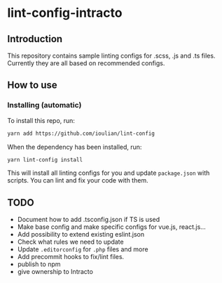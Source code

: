 # lint-config-intracto

## Introduction

This repository contains sample linting configs for .scss, .js and .ts files. Currently they are all based on recommended configs.

## How to use

### Installing (automatic)

To install this repo, run:

```bash
yarn add https://github.com/ioulian/lint-config
```

When the dependency has been installed, run:

```bash
yarn lint-config install
```

This will install all linting configs for you and update `package.json` with scripts. You can lint and fix your code with them.

## TODO

- Document how to add .tsconfig.json if TS is used
- Make base config and make specific configs for vue.js, react.js...
- Add possibility to extend existing eslint.json
- Check what rules we need to update
- Update `.editorconfig` for `.php` files and more
- Add precommit hooks to fix/lint files.
- publish to npm
- give ownership to Intracto

